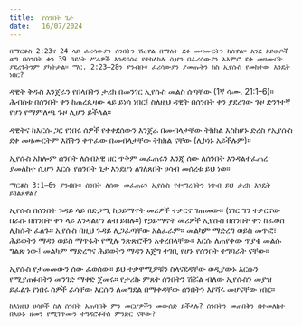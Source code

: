 ```yaml
---
title:  የሰንበት ጌታ
date:   16/07/2024
---
```


`በማርቆስ 2:23ና 24 ላይ ፈሪሳውያን ሰንበትን ሽረዋል በማለት ደቀ መዛሙርትን ከሰዋል። እንደ አይሁዶች ወግ በሰንበት ቀን 39 ዓይነት ሥራዎች እንዳይሰሩ የተከለከሉ ሲሆን በፈሪሳውያን አእምሮ ደቀ መዛሙርት ያደረጉትንም ያካትታል። ማር. 2:23–28ን ያንብቡ። ፈሪሳውያን ያመጡትን ክስ ኢየሱስ የመከተው እንዴት ነበር?`


ዳዊት ቅዱስ እንጀራን የበላበትን ታሪክ በመንገር ኢየሱስ መልስ ሰጣቸው (1ኛ ሳሙ. 21:1–6)። ሕብስቱ በሰንበት ቀን ከጠረጴዛው ላይ ይነሳ ነበር፤ ስለዚህ ዳዊት በሰንበት ቀን ያደረገው ጉዞ ድንገተኛ የሆነ የማምለጫ ጉዞ ሊሆን ይችላል።

ዳዊትና ከእርሱ ጋር የነበሩ ሰዎች የተቀደሰውን እንጀራ በመብላታቸው ትክክል እስከሆኑ ድረስ የኢየሱስ ደቀ መዛሙርትም እሸትን ቀጥፈው በመብላታቸው ትክክል ናቸው (ሊኮነኑ አይችሉም)።

ኢየሱስ አክሎም ሰንበት ለሰብአዊ ዘር ጥቅም መፈጠሩን እንጂ ሰው ለሰንበት እንዳልተፈጠረ ያመለከተ ሲሆን እርሱ የሰንበት ጌታ እንደሆነ ለገለጸበት ሀሳብ መሰረቱ ይህ ነወ።

`ማርቆስ 3:1–6ን ያንብቡ። ሰንበት ለሰው መፈጠሩን ኢየሱስ የተናገረበትን ነጥብ ይህ ታሪክ እንዴት ይገልጸዋል?`


ኢየሱስ በሰንበት ጉዳይ ላይ በድጋሚ ከኃይማኖት መሪዎች ተቃርኖ ገጠመው። (ነገር ግን ተቃርኖው በራሱ በሰንበት ቀን ላይ እንዳልሆነ ልብ ይበሉ።) የኃይማኖት መሪዎች ኢየሱስ በሰንበት ቀን ከፈወሰ ሊከሱት ፈለጉ። ኢየሱስ በዚህ ጉዳይ ሊጋፈጣቸው አልፈራም። መልካም ማድረግ ወይስ መጥፎ፣ ሕይወትን ማዳን ወይስ ማጥፋት የሚሉ ንጽጽሮችን አቀረበላቸው። እርሱ ለጠየቀው ጥያቄ መልሱ ግልጽ ነው፤ መልካም ማድረግና ሕይወትን ማዳን እጅግ ተገቢ የሆኑ የሰንበት ተግባራት ናቸው።

ኢየሱስ የታመመውን ሰው ፈወሰው። ይህ ተቃዋሚዎቹን ስላናደዳቸው ወዲያውኑ እርሱን የሚያጠፉበትን መንገድ ማቀድ ጀመሩ። የታሪኩ ምጸት ሰንበትን ሽሯል ብለው ኢየሱስን መያዝ ይፈልጉ የነበሩ ሰዎች ራሳቸው እርሱን ለመግደል በማቀዳቸው ሰንበትን እየሻሩ መሆናቸው ነበር።

`ከእነዚህ ሀሳቦች ስለ ሰንበት አጠባበቅ ምን መርሆዎችን መውሰድ ይችላሉ? ሰንበትን መጠበቅን በተመለከተ በአሁኑ ዘመን የሚገጥሙን ተግዳሮቶችስ ምንድር ናቸው?`